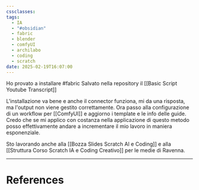 ```yaml
---
cssclasses: 
tags:
  - IA
  - "#obsidian"
  - fabric
  - blender
  - comfyUI
  - archilabo
  - coding
  - scratch
date: 2025-02-19T16:07:00
---
```

Ho provato a installare #fabric 
Salvato nella repository il [[Basic Script Youtube Transcript]]

L'installazione va bene e anche il connector funziona, mi da una risposta, ma l'output non viene gestito correttamente.
Ora passo alla configurazione di un workflow per [[ComfyUI]] e aggiorno i template e le info delle guide.
Credo che se mi applico con costanza nella applicazione di questo metodo posso effettivamente andare a incrementare il mio lavoro in maniera esponenziale.

Sto lavorando anche alla [[Bozza Slides Scratch AI e Coding]] e alla [[Struttura Corso Scratch IA e Coding Creativo]] per le medie di Ravenna.

---
# References
